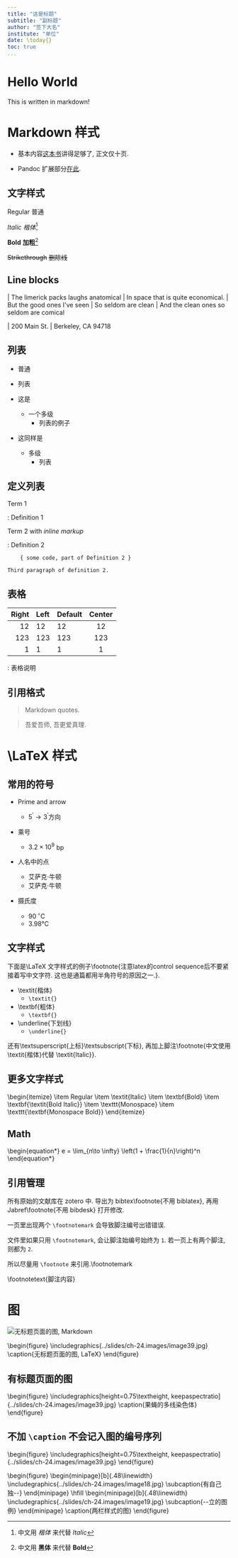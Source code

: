 ```yaml
---
title: "这是标题"
subtitle: "副标题"
author: "签下大名"
institute: "单位"
date: \today{}
toc: true
...
```


# Hello World

This is written in markdown!

# Markdown 样式

* 基本内容[这本书](https://www.gitbook.com/book/gitbookio/markdown/details)讲得足够了, 正文仅十页.

* Pandoc 扩展部分[在此](http://pandoc.org/README.html#pandocs-markdown).

## 文字样式

Regular 普通

*Italic* *楷体*[^1]

**Bold** **加粗**[^2]

~~Strikethrough~~ ~~删除线~~

[^1]: 中文用 *楷体* 来代替 *Italic*
[^2]: 中文用 **黑体** 来代替 **Bold**


## Line blocks

| The limerick packs laughs anatomical
| In space that is quite economical.
|    But the good ones I've seen
|    So seldom are clean
| And the clean ones so seldom are comical

| 200 Main St.
| Berkeley, CA 94718

## 列表

* 普通
* 列表

* 这是
    * 一个多级
        * 列表的例子

* 这同样是
    + 多级
        - 列表

## 定义列表

Term 1

:   Definition 1

Term 2 with *inline markup*

:   Definition 2

        { some code, part of Definition 2 }

    Third paragraph of definition 2.

## 表格

| Right | Left | Default | Center |
|------:|:-----|---------|:------:|
|   12  |  12  |    12   |    12  |
|  123  |  123 |   123   |   123  |
|    1  |    1 |     1   |     1  |
: 表格说明

## 引用格式

> Markdown quotes.

> 吾爱吾师, 吾更爱真理.


# \LaTeX 样式

## 常用的符号

* Prime and arrow
    * $5^{\prime} \rightarrow 3^{\prime}$方向

* 乘号
    * $3.2 \times 10^9$ bp

* 人名中的点
    * 艾萨克$\cdot$牛顿
    * 艾萨克·牛顿

* 摄氏度
    + $90\,^{\circ}\text{C}$
    + 3.98°C

## 文字样式

下面是\LaTeX 文字样式的例子\footnote{注意latex的control sequence后不要紧接着写中文字符. 这也是通篇都用半角符号的原因之一.}.

* \textit{楷体}
    * `\textit{}`
* \textbf{粗体}
    * `\textbf{}`
* \underline{下划线}
    * `\underline{}`

还有\textsuperscript{上标}\textsubscript{下标}, 再加上脚注\footnote{中文使用\textit{楷体}代替 \textit{Italic}}.

## 更多文字样式

\begin{itemize}
    \item Regular
    \item \textit{Italic}
    \item \textbf{Bold}
    \item \textbf{\textit{Bold Italic}}
    \item \texttt{Monospace}
    \item \texttt{\textbf{Monospace Bold}}
\end{itemize}

## Math

\begin{equation*}
    e = \lim_{n\to \infty} \left(1 + \frac{1}{n}\right)^n
\end{equation*}

## 引用管理

所有原始的文献库在 zotero 中. 导出为 bibtex\footnote{不用 biblatex}, 再用 Jabref\footnote{不用 bibdesk}
打开修改.

一页里出现两个 `\footnotemark` 会导致脚注编号出错错误.

文件里如果只用 `\footnotemark`, 会让脚注始编号始终为 `1`. 若一页上有两个脚注, 则都为 `2`.

所以尽量用 `\footnote` 来引用.\footnotemark

\footnotetext{脚注内容}

# 图

![无标题页面的图, Markdown](../slides/ch-24.images/image39.jpg)

\begin{figure}
    \includegraphics{../slides/ch-24.images/image39.jpg}
    \caption{无标题页面的图, LaTeX}
\end{figure}

## 有标题页面的图

\begin{figure}
    \includegraphics[height=0.75\textheight, keepaspectratio]{../slides/ch-24.images/image39.jpg}
    \caption{果蝇的多线染色体}
\end{figure}

## 不加 `\caption` 不会记入图的编号序列

\begin{figure}
    \includegraphics[height=0.75\textheight, keepaspectratio]{../slides/ch-24.images/image39.jpg}
\end{figure}

\begin{figure}
    \begin{minipage}[b]{.48\linewidth}
        \includegraphics{../slides/ch-24.images/image18.jpg}
        \subcaption{有自己独--}
    \end{minipage}
    \hfill
    \begin{minipage}[b]{.48\linewidth}
        \includegraphics{../slides/ch-24.images/image19.jpg}
        \subcaption{--立的图例}
    \end{minipage}
    \caption{两栏样式的图}
\end{figure}

